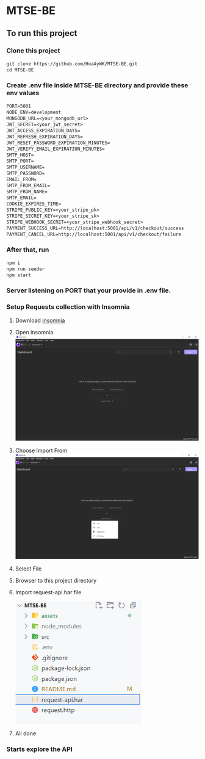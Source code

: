 # MTSE-BE

## To run this project

### Clone this project
    git clone https://github.com/HoaAyWK/MTSE-BE.git
    cd MTSE-BE

### Create .env file inside MTSE-BE directory and provide these env values

    PORT=5001
    NODE_ENV=development
    MONGODB_URL=<your_mongodb_url>
    JWT_SECRET=<your_jwt_secret>
    JWT_ACCESS_EXPIRATION_DAYS=
    JWT_REFRESH_EXPIRATION_DAYS=
    JWT_RESET_PASSWORD_EXPIRATION_MINUTES=
    JWT_VERIFY_EMAIL_EXPIRATION_MINUTES=
    SMTP_HOST=
    SMTP_PORT=
    SMTP_USERNAME=
    SMTP_PASSWORD=
    EMAIL_FROM=
    SMTP_FROM_EMAIL=
    SMTP_FROM_NAME=
    SMTP_EMAIL=
    COOKIE_EXPIRES_TIME=
    STRIPE_PUBLIC_KEY=<your_stripe_pk>
    STRIPE_SECRET_KEY=<your_stripe_sk>
    STRIPE_WEBHOOK_SECRET=<your_stripe_webhook_secret>
    PAYMENT_SUCCESS_URL=http://localhost:5001/api/v1/checkout/success
    PAYMENT_CANCEL_URL=http://localhost:5001/api/v1/checkout/failure


### After that, run

    npm i
    npm run seeder
    npm start

### Server listening on PORT that your provide in .env file.

### Setup Requests collection with Insomnia

1. Download [insomnia](https://insomnia.rest/download)
2. Open insomnia
    ![Insomnia](/assets/images/open-insomnia.png)
3. Choose Import From
    ![Popup](/assets/images/insomnia-popup.png)
4. Select File
5. Browser to this project directory
6. Import request-api.har file

    ![request file](/assets/images/request-file.png)
7. All done
### Starts explore the API
